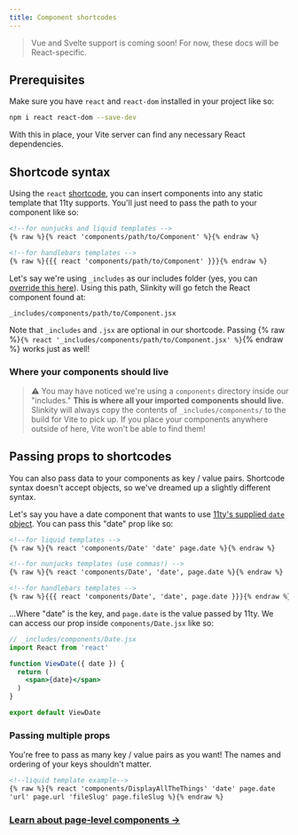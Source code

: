 ```yaml
---
title: Component shortcodes
---
```


> Vue and Svelte support is coming soon! For now, these docs will be React-specific.

## Prerequisites

Make sure you have `react` and `react-dom` installed in your project like so:

```bash
npm i react react-dom --save-dev
```

With this in place, your Vite server can find any necessary React dependencies.

## Shortcode syntax

Using the `react` [shortcode](https://www.11ty.dev/docs/shortcodes/), you can insert components into any static template that 11ty supports. You'll just need to pass the path to your component like so:

```html
<!--for nunjucks and liquid templates -->
{% raw %}{% react 'components/path/to/Component' %}{% endraw %}

<!--for handlebars templates --> 
{% raw %}{{{ react 'components/path/to/Component' }}}{% endraw %}
```

Let's say we're using `_includes` as our includes folder (yes, you can [override this here](https://www.11ty.dev/docs/config/#directory-for-includes)). Using this path, Slinkity will go fetch the React component found at:

```
_includes/components/path/to/Component.jsx
```

Note that `_includes` and `.jsx` are optional in our shortcode. Passing {% raw %}`{% react '_includes/components/path/to/Component.jsx' %}`{% endraw %} works just as well!

### Where your components should live

> ⚠️ You may have noticed we're using a `components` directory inside our "includes." **This is where all your imported components should live.** Slinkity will always copy the contents of `_includes/components/` to the build for Vite to pick up. If you place your components anywhere outside of here, Vite won't be able to find them!

## Passing props to shortcodes

You can also pass data to your components as key / value pairs. Shortcode syntax doesn't accept objects, so we've dreamed up a slightly different syntax.

Let's say you have a date component that wants to use [11ty's supplied `date` object](https://www.11ty.dev/docs/data-eleventy-supplied/). You can pass this "date" prop like so:

```html
<!--for liquid templates -->
{% raw %}{% react 'components/Date' 'date' page.date %}{% endraw %}

<!--for nunjucks templates (use commas!) -->
{% raw %}{% react 'components/Date', 'date', page.date %}{% endraw %}

<!--for handlebars templates --> 
{% raw %}{{{ react 'components/Date', 'date', page.date }}}{% endraw %}
```

...Where "date" is the key, and `page.date` is the value passed by 11ty. We can access our prop inside `components/Date.jsx` like so:

```jsx
// _includes/components/Date.jsx
import React from 'react'

function ViewDate({ date }) {
  return (
    <span>{date}</span>
  )
}

export default ViewDate
```

### Passing multiple props

You're free to pass as many key / value pairs as you want! The names and ordering of your keys shouldn't matter.

```html
<!--liquid template example-->
{% raw %}{% react 'components/DisplayAllTheThings' 'date' page.date
'url' page.url 'fileSlug' page.fileSlug %}{% endraw %}
```

### [Learn about page-level components →](/docs/component-pages-layouts)